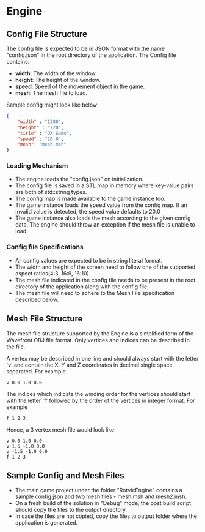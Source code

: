 # Engine

## Config File Structure

The config file is expected to be in JSON format with the name "config.json" in the root directory of the application. The Config file contains:

- **width**: The width of the window.
- **height**: The height of the window. 
- **speed**: Speed of the movement object in the game.
- **mesh**: The mesh file to load. 

Sample config might look like below:

```json
{
    "width" : "1280",
    "height" : "720",
    "title" : "DX Game",
    "speed" : "20.0",
    "mesh": "mesh.msh"
}
```
### Loading Mechanism

- The engine loads the "config.json" on initialization. 
- The config file is saved in a STL map in memory where key-value pairs are both of std::string types. 
- The config map is made available to the game instance too. 
- The game instance loads the speed value from the config map. If an invalid value is detected, the speed value defaults to 20.0
- The game instance also loads the mesh according to the given config data. The engine should throw an exception if the mesh file is unable to load. 

### Config file Specifications

- All config values are expected to be in string literal format. 
- The width and height of the screen need to follow one of the supported aspect ratios(4:3, 16:9, 16:10). 
- The mesh file indicated in the config file needs to be present in the root directory of the application along with the config file. 
- The mesh file will need to adhere to the Mesh File specification described below.

## Mesh File Structure

The mesh file structure supported by the Engine is a simplified form of the Wavefront OBJ file format. Only vertices and indices can be described in the file. 

A vertex may be described in one line and should always start with the letter 'v' and contain the X, Y and Z coordinates in decimal single space separated. For example
```
v 0.0 1.0 0.0
```

The indices which indicate the winding order for the vertices should start with the letter 'f' followed by the order of the vertices in integer format. For example
```
f 1 2 3
```

Hence, a 3 vertex mesh file would look like
```
v 0.0 1.0 0.0
v 1.5 -1.0 0.0
v -1.5 -1.0 0.0
f 1 2 3
``` 

## Sample Config and Mesh Files

- The main game project under the folder "RotvicEngine" contains a sample config.json and two mesh files - mesh.msh and mesh2.msh. 
- On a fresh build of the solution in "Debug" mode, the post build script should copy the files to the output directory. 
- In case the files are not copied, copy the files to output folder where the application is generated.  



